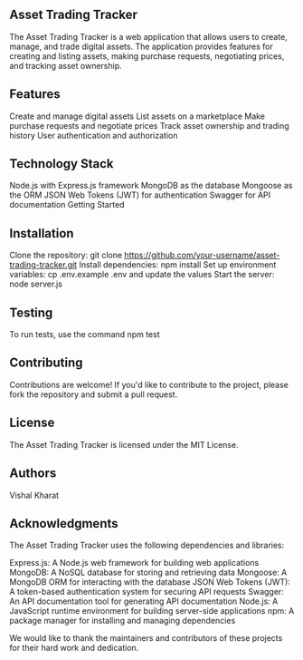 ## Asset Trading Tracker
The Asset Trading Tracker is a web application that allows users to create, manage, and trade digital assets. The application provides features for creating and listing assets, making purchase requests, negotiating prices, and tracking asset ownership.

## Features
Create and manage digital assets
List assets on a marketplace
Make purchase requests and negotiate prices
Track asset ownership and trading history
User authentication and authorization
## Technology Stack
Node.js with Express.js framework
MongoDB as the database
Mongoose as the ORM
JSON Web Tokens (JWT) for authentication
Swagger for API documentation
Getting Started
## Installation
Clone the repository: git clone https://github.com/your-username/asset-trading-tracker.git
Install dependencies: npm install
Set up environment variables: cp .env.example .env and update the values
Start the server: node server.js

## Testing
To run tests, use the command npm test

## Contributing
Contributions are welcome! If you'd like to contribute to the project, please fork the repository and submit a pull request.

## License
The Asset Trading Tracker is licensed under the MIT License.

## Authors
Vishal Kharat
## Acknowledgments
The Asset Trading Tracker uses the following dependencies and libraries:

Express.js: A Node.js web framework for building web applications
MongoDB: A NoSQL database for storing and retrieving data
Mongoose: A MongoDB ORM for interacting with the database
JSON Web Tokens (JWT): A token-based authentication system for securing API requests
Swagger: An API documentation tool for generating API documentation
Node.js: A JavaScript runtime environment for building server-side applications
npm: A package manager for installing and managing dependencies

We would like to thank the maintainers and contributors of these projects for their hard work and dedication.
